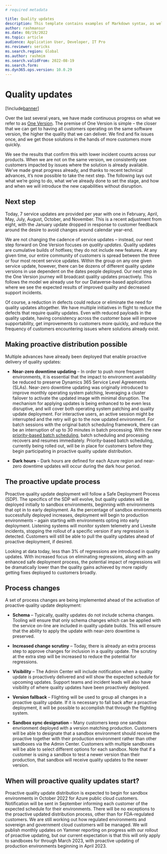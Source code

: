 ```yaml
---
# required metadata

title: Quality updates
description: This template contains examples of Markdown syntax, as well as guidance on setting the metadata.
author: rashmansur
ms.date: 08/19/2022
ms.topic: article
audience: Application User, Developer, IT Pro
ms.reviewer: sericks
ms.search.region: Global
ms.author: rashmim
ms.search.validFrom: 2022-08-19
ms.search.form:
ms.dyn365.ops.version: 10.0.29
---
```


# Quality updates 

[!include[banner](../includes/banner.md)]

Over the last several years, we have made continuous progress on what we refer to as [One Version](../../dev-itpro/lifecycle-services/oneversion-overview.md). The premise of One Version is simple – the closer that we can get to having all customers operating on the same software version, the higher the quality that we can deliver. We find and fix issues once, and we get those solutions in the hands of more customers more quickly. 

We see the results that confirm this with lower incident counts across our products. When we are not on the same version, we consistently see customers impacted by issues where the solution is already available. We’ve made great progress already, and thanks to recent technical advances, it’s now possible to take the next step. The following lays out what we’re going to do, what we’ve already done to set the stage, and how and when we will introduce the new capabilities without disruption.

## Next step

Today, 7 service updates are provided per year with one in February, April, May, July, August, October, and November. This is a recent adjustment from eight, with the January update dropped in response to customer feedback around the desire to avoid changes around calendar year-end. 

We are not changing the cadence of service updates – instead, our next step forward on One Version focuses on *quality updates*. Quality updates are cumulative builds of hotfixes; they do not include new features. At any given time, our entire community of customers is spread between the three or four most recent service updates. Within the group on any one given service update, however, there can be dozens of different quality update versions in use dependent on the dates people deployed. Our next step in the One Version journey will broadcast quality updates proactively. This follows the model we already use for our Dataverse-based applications where we see the expected results of improved quality and decreased support incidents.

Of course, a reduction in defects could reduce or eliminate the need for quality updates altogether. We have multiple initiatives in flight to reduce the defects that require quality updates. Even with reduced payloads in the quality update, having consistency across the customer base will improve supportability, get improvements to customers more quickly, and reduce the frequency of customers encountering issues where solutions already exist.

## Making proactive distribution possible

Multiple advances have already been deployed that enable proactive delivery of quality updates:

- **Near-zero downtime updating** – In order to push more frequent environments, it is essential that the impact to environment availability be reduced to preserve Dynamics 365 Service Level Agreements (SLAs). Near-zero downtime updating was originally introduced to improve monthly operating system patching, leveraging a cluster failover to activate the updated image with minimal disruption. The mechanism for applying updates is being enhanced to be even less disruptive, and will cover both operating system patching and quality update deployment. For interactive users, an active session might be interrupted and the retry will go to the now updated environment. For batch sessions with the original batch scheduling framework, there can be an interruption of up to 30 minutes in batch processing. With the new [priority-based batch scheduling](../../dev-itpro/sysadmin/priority-based-batch-scheduling.md), batch scheduling and processing recovers and resumes immediately. Priority-based batch scheduling, currently being rolled out, will be in place for customers before they begin participating in proactive quality update distribution.

- **Dark hours** – Dark hours are defined for each Azure region and near-zero downtime updates will occur during the dark hour period.

## The proactive update process

Proactive quality update deployment will follow a Safe Deployment Process (SDP). The specifics of the SDP will evolve, but quality updates will be deployed initially to sandbox environments, beginning with environments that opt in to early deployment. As the percentage of sandbox environments successfully deployed increases, deployment will begin to production environments – again starting with environments opting into early deployment. Listening systems will monitor system telemetry and Livesite incidents, stopping the rollout of a specific version if any regression is detected. Customers will still be able to pull the quality updates ahead of proactive deployment, if desired.

Looking at data today, less than 3% of regressions are introduced in quality updates. With increased focus on eliminating regressions, along with an enhanced safe deployment process, the potential impact of regressions will be dramatically lower than the quality gains achieved by more rapidly getting fixes deployed to customers broadly. 

## Process changes

A set of process changes are being implemented ahead of the activation of proactive quality update deployment:

- **Schema** – Typically, quality updates do not include schema changes. Tooling will ensure that only schema changes which can be applied with the service on-line are included in quality update builds. This will ensure that the ability to apply the update with near-zero downtime is preserved.

- **Increased change scrutiny** – Today, there is already an extra process step to approve changes for inclusion in a quality update. The scrutiny at the extra step will be increased to reduce the potential for regressions.

- **Visibility** – The Admin Center will include notification when a quality update is proactively delivered and will show the expected schedule for upcoming updates. Support teams and incident leads will also have visibility of where quality updates have been proactively deployed.

- **Version fallback** – Flighting will be used to group all changes in a proactive quality update. If it is necessary to fall back after a proactive deployment, it will be possible to accomplish that through the flighting system.

- **Sandbox sync designation** – Many customers keep one sandbox envrionment deployed with a version matching production. Customers will be able to designate that a sandbox environment should receive the proactive together with their production environment rather than other sandboxes via the Admin Center. Customers with multiple sandboxes will be able to select different options for each sandbox. Note that if a customer is using a sandbox to  test a newer version than their production, that sandbox will receive quality updates to the newer version.

## When will proactive quality updates start?

Proactive quality update distribution is expected to begin for sandbox environments in October 2022 for Azure public cloud customers. Notification will be sent in September informing each customer of the expected schedule for their environments. There will be no exceptions to the proactive updated distribution process, other than for FDA-regulated customers. We are still working out how regulated environments and sovereign and government cloud customers will be managed. We will publish monthly updates on Yammer reporting on progress with our rollout of proactive updating, but our current expectation is that this will only apply to sandboxes for through March 2023, with proactive updating of production environments beginning in April 2023.

